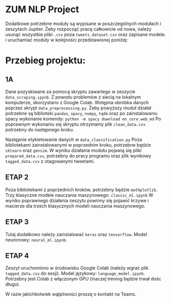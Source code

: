 # ZUM NLP Project

Dodatkowe potrzebne moduły są wypisane w poszczególnych modułach i zeszytach Jupiter.
Żeby rozpocząć pracę całkowicie od nowa, należy usunąć wszystkie pliki `.csv` poza `tweets_dataset.csv` oraz zapisane modele.
i uruchamiać moduły w kolejności przedstawionej poniżej:

# Przebieg projektu:

## **1A**

Dane pozyskiwane za pomocą skryptu zawartego w zeszycie `data_scraping.ipynb`.
Z powodu problemów z siecią na lokalnym komputerze, skorzystano z Google Colab.
Wstępna obróbka danych poprzez skrypt `data_preprocessing.py`.
Żeby powyższy moduł działał potrzebne są biblioteki `pandas`, `spacy`, `numpy`, `tqdm`
oraz po zainstalowaniu spacy wykonanie komendy: `python -m spacy download en_core_web_md`
Po poprawnym wykonaniu się skryptu otrzymamy plik `clean_data.csv` potrzebny do następnego kroku.

Następnie etykietowanie danych w `data_classification.py`
Poza bibliotekami zainstalowanymi w poprzednim kroku, potrzebne będzie `sklearn` oraz `gensim`.
W wyniku działania modułu pojawią się pliki `prepared_data.csv`, potrzebny do pracy programu oraz plik wynikowy
`tagged_data.csv` z otagowanymi tweetami.
## ETAP 2
Poza bibliotekami z poprzednich kroków, potrzebny będzie `mathplotlib`.
Trzy klasyczne modele nauczania maszynowego: `classic_ml.ipynb`
W wyniku poprawnego działania zeszytu powinny się pojawić krzywe i macierze dla trzech klasycznych modeli
nauczania maszynowego.
## ETAP 3
Tutaj dodatkowo należy zainstalować `keras` oraz `tensorflow`.
Model neuronowy: `neural_ml.ipynb`.


## ETAP 4
Zeszyt uruchomiono w środowisku Google Colab (należy wgrać plik `tagged_data.csv`
do sesji).
Model językowy: `language_model.ipynb`.
Potrzebny jest Colab z włączonym GPU (inaczej trening będzie trwał dośc długo).


W razie jakichkolwiek wątpliwości proszę o kontakt na Teams.
